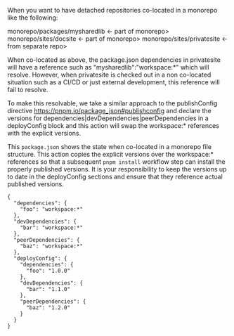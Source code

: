When you want to have detached repositories co-located in a monorepo like the following:

monorepo/packages/mysharedlib   <- part of monorepo>
monorepo/sites/docsite          <- part of monorepo>
monorepo/sites/privatesite      <- from separate repo>

When co-located as above, the package.json dependencies in privatesite will have a reference such as "mysharedlib":"workspace:*" which will resolve.  However, when privatesite is checked out in a non co-located situation such as a CI/CD or just external development, this reference will fail to resolve.

To make this resolvable, we take a similar approach to the publishConfig directive https://pnpm.io/package_json#publishconfig and declare the versions for dependencies|devDependencies|peerDependencies in a deployConfig block and this action will swap the workspace:* references with the explicit versions.

This `package.json` shows the state when co-located in a monorepo file structure. This action copies the explicit versions over the workspace:* references so that a subsequent `pnpm install` workflow step can install the properly published versions.  It is your responsibility to keep the versions up to date in the deployConfig sections and ensure that they reference actual published versions.

```
{
  "dependencies": {
    "foo": "workspace:*"
  },
  "devDependencies": {
    "bar": "workspace:*"
  },
  "peerDependencies": {
    "baz": "workspace:*"
  },
  "deployConfig": {
    "dependencies": {
      "foo": "1.0.0"
    },
    "devDependencies": {
      "bar": "1.1.0"
    },
    "peerDependencies": {
      "baz": "1.2.0"
    }
  }
}
```